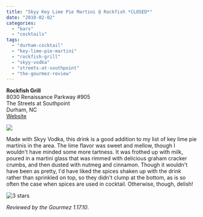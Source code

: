 ```yaml
---
title: "Skyy Key Lime Pie Martini @ Rockfish *CLOSED*"
date: "2010-02-02"
categories:
  - "bars"
  - "cocktails"
tags:
  - "durham-cocktail"
  - "key-lime-pie-martini"
  - "rockfish-grill"
  - "skyy-vodka"
  - "streets-at-southpoint"
  - "the-gourmez-review"
---
```


**Rockfish Grill**\
8030 Renaissance Parkway #905\
The Streets at Southpoint\
Durham, NC\
[Website](http://www.rockfishseafood.com/ncarolina.htm#southpoint)

![](http://www.thegourmez.com/gourmez/photos/skyykeylimemartini.jpg)

Made with Skyy Vodka, this drink is a good addition to my list of key lime pie martinis in the area. The lime flavor was sweet and mellow, though I wouldn't have minded some more tartness. It was frothed up with milk, poured in a martini glass that was rimmed with delicious graham cracker crumbs, and then dusted with nutmeg and cinnamon. Though it wouldn't have been as pretty, I'd have liked the spices shaken up with the drink rather than sprinkled on top, so they didn't clump at the bottom, as is so often the case when spices are used in cocktail. Otherwise, though, delish!




<div class="caption">

![3 stars](http://s3.amazonaws.com/thegourmez-wpmedia/2009/02/rating_avocado1.gif "rating_avocado1")</div>


_Reviewed by the Gourmez 1.17.10_.
